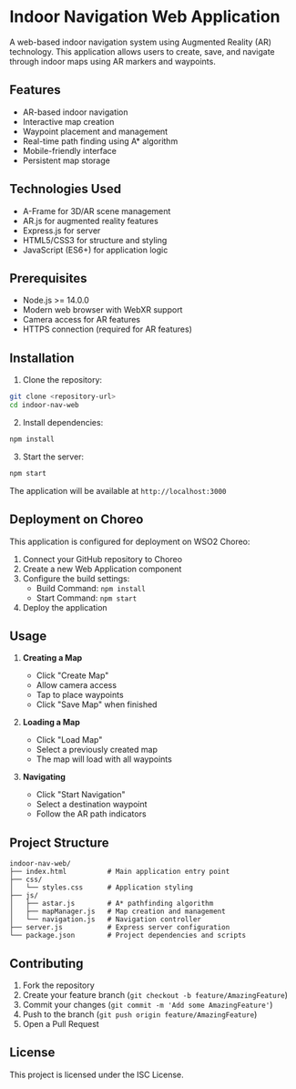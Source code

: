 # Indoor Navigation Web Application

A web-based indoor navigation system using Augmented Reality (AR) technology. This application allows users to create, save, and navigate through indoor maps using AR markers and waypoints.

## Features

- AR-based indoor navigation
- Interactive map creation
- Waypoint placement and management
- Real-time path finding using A* algorithm
- Mobile-friendly interface
- Persistent map storage

## Technologies Used

- A-Frame for 3D/AR scene management
- AR.js for augmented reality features
- Express.js for server
- HTML5/CSS3 for structure and styling
- JavaScript (ES6+) for application logic

## Prerequisites

- Node.js >= 14.0.0
- Modern web browser with WebXR support
- Camera access for AR features
- HTTPS connection (required for AR features)

## Installation

1. Clone the repository:
```bash
git clone <repository-url>
cd indoor-nav-web
```

2. Install dependencies:
```bash
npm install
```

3. Start the server:
```bash
npm start
```

The application will be available at `http://localhost:3000`

## Deployment on Choreo

This application is configured for deployment on WSO2 Choreo:

1. Connect your GitHub repository to Choreo
2. Create a new Web Application component
3. Configure the build settings:
   - Build Command: `npm install`
   - Start Command: `npm start`
4. Deploy the application

## Usage

1. **Creating a Map**
   - Click "Create Map"
   - Allow camera access
   - Tap to place waypoints
   - Click "Save Map" when finished

2. **Loading a Map**
   - Click "Load Map"
   - Select a previously created map
   - The map will load with all waypoints

3. **Navigating**
   - Click "Start Navigation"
   - Select a destination waypoint
   - Follow the AR path indicators

## Project Structure

```
indoor-nav-web/
├── index.html          # Main application entry point
├── css/
│   └── styles.css      # Application styling
├── js/
│   ├── astar.js        # A* pathfinding algorithm
│   ├── mapManager.js   # Map creation and management
│   └── navigation.js   # Navigation controller
├── server.js           # Express server configuration
└── package.json        # Project dependencies and scripts
```

## Contributing

1. Fork the repository
2. Create your feature branch (`git checkout -b feature/AmazingFeature`)
3. Commit your changes (`git commit -m 'Add some AmazingFeature'`)
4. Push to the branch (`git push origin feature/AmazingFeature`)
5. Open a Pull Request

## License

This project is licensed under the ISC License.
